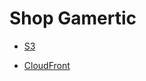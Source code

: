 # Shop Gamertic

- [S3](http://gamertic.s3-website.eu-central-1.amazonaws.com/)

- [CloudFront](https://d6gmysrzaua4b.cloudfront.net/)
